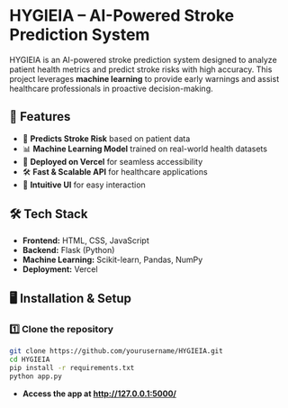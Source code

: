 # HYGIEIA – AI-Powered Stroke Prediction System  

HYGIEIA is an AI-powered stroke prediction system designed to analyze patient health metrics and predict stroke risks with high accuracy. This project leverages **machine learning** to provide early warnings and assist healthcare professionals in proactive decision-making.  

## 🌟 Features
- 🏥 **Predicts Stroke Risk** based on patient data  
- 📊 **Machine Learning Model** trained on real-world health datasets  
- 📡 **Deployed on Vercel** for seamless accessibility  
- 🛠 **Fast & Scalable API** for healthcare applications  
- 🎨 **Intuitive UI** for easy interaction  


## 🛠 Tech Stack  
- **Frontend:** HTML, CSS, JavaScript  
- **Backend:** Flask (Python)  
- **Machine Learning:** Scikit-learn, Pandas, NumPy  
- **Deployment:** Vercel  


## 🖥 Installation & Setup  
### 1️⃣ Clone the repository  
```bash
git clone https://github.com/yourusername/HYGIEIA.git
cd HYGIEIA
pip install -r requirements.txt
python app.py
```
- **Access the app at http://127.0.0.1:5000/**

